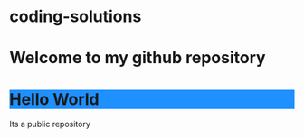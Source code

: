 # coding-solutions
<html>
  <h1> Welcome to my github repository </h1>
  <h1 style="background-color:DodgerBlue;">Hello World</h1>
  Its a public repository <br> 
  
</html>
</html>

